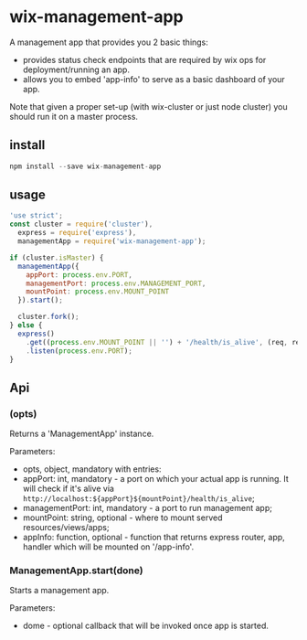 # wix-management-app

A management app that provides you 2 basic things:
 - provides status check endpoints that are required by wix ops for deployment/running an app.
 - allows you to embed 'app-info' to serve as a basic dashboard of your app.

Note that given a proper set-up (with wix-cluster or just node cluster) you should run it on a master process.

## install

```js
npm install --save wix-management-app
```

## usage

```js
'use strict';
const cluster = require('cluster'),
  express = require('express'),
  managementApp = require('wix-management-app');

if (cluster.isMaster) {
  managementApp({
    appPort: process.env.PORT,
    managementPort: process.env.MANAGEMENT_PORT,
    mountPoint: process.env.MOUNT_POINT
  }).start();

  cluster.fork();
} else {
  express()
    .get((process.env.MOUNT_POINT || '') + '/health/is_alive', (req, res) => res.send('Alive'))
    .listen(process.env.PORT);
}
```

## Api

### (opts)
Returns a 'ManagementApp' instance.

Parameters:
 - opts, object, mandatory with entries:
  - appPort: int, mandatory - a port on which your actual app is running. It will check if it's alive via `http://localhost:${appPort}${mountPoint}/health/is_alive`;
  - managementPort: int, mandatory - a port to run management app;
  - mountPoint: string, optional - where to mount served resources/views/apps;
  - appInfo: function, optional - function that returns express router, app, handler which will be mounted on '/app-info'.

### ManagementApp.start(done)
Starts a management app.

Parameters:
 - dome - optional callback that will be invoked once app is started.